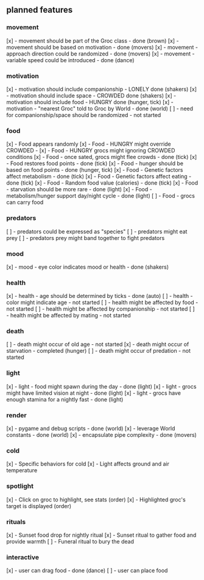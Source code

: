 ## planned features
 
### movement
[x] - movement should be part of the Groc class - done (brown)
[x] - movement should be based on motivation - done (movers)
[x] - movement - approach direction could be randomized - done (movers)
[x] - movement - variable speed could be introduced - done (dance)

### motivation
[x] - motivation should include companionship - LONELY done (shakers)
[x] - motivation should include space - CROWDED done (shakers)
[x] - motivation should include food - HUNGRY done (hunger, tick)
[x] - motivation - "nearest Groc" told to Groc by World - done (world)
[ ] - need for companionship/space should be randomized - not started

### food
[x] - Food appears randomly
[x] - Food - HUNGRY might override CROWDED - 
[x] - Food - HUNGRY grocs might ignoring CROWDED conditions 
[x] - Food - once sated, grocs might flee crowds - done (tick)
[x] - Food restores food points - done (tick)
[x] - Food - hunger should be based on food points - done (hunger, tick)
[x] - Food - Genetic factors affect metabolism - done (tick)
[x] - Food - Genetic factors affect eating - done (tick)
[x] - Food - Random food value (calories) - done (tick)
[x] - Food - starvation should be more rare - done (light)
[x] - Food - metabolism/hunger support day/night cycle - done (light)
[ ] - Food - grocs can carry food

### predators
[ ] - predators could be expressed as "species"
[ ] - predators might eat prey
[ ] - predators prey might band together to fight predators

### mood
[x] - mood - eye color indicates mood or health - done (shakers)

### health
[x] - health - age should be determined by ticks - done (auto)
[ ] - health - color might indicate age - not started
[ ] - health might be affected by food - not started
[ ] - health might be affected by companionship - not started
[ ] - health might be affected by mating - not started

### death
[ ] - death might occur of old age - not started
[x] - death might occur of starvation - completed (hunger)
[ ] - death might occur of predation - not started

### light
[x] - light - food might spawn during the day - done (light)
[x] - light - grocs might have limited vision at night - done (light)
[x] - light - grocs have enough stamina for a nightly fast - done (light)

### render
[x] - pygame and debug scripts - done (world)
[x] - leverage World constants - done (world)
[x] - encapsulate pipe complexity - done (movers)

### cold
[x] - Specific behaviors for cold
[x] - Light affects ground and air temperature

### spotlight
[x] - Click on groc to highlight, see stats (order)
[x] - Highlighted groc's target is displayed (order)

### rituals
[x] - Sunset food drop for nightly ritual
[x] - Sunset ritual to gather food and provide warmth
[ ] - Funeral ritual to bury the dead

### interactive
[x] - user can drag food - done (dance)
[ ] - user can place food

